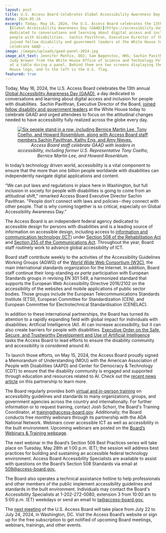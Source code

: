 ```yaml
---
layout: post
title: U.S. Access Board Celebrates Global Accessibility Awareness Day
date: 2024-05-16
excerpt: Today, May 16, 2024, the U.S. Access Board celebrates the 13th annual
  [Global Accessibility Awareness Day (GAAD)](https://accessibility.day/), a day
  dedicated to conversations and learning about digital access and inclusion for
  people with disabilities.  Sachin Pavithran, Executive Director of the Board,
  joined fellow disability and government leaders at the White House today to
  celebrate GAAD . . .
image: /images/uploads/gaad-panel-2024.jpg
image_alt_text: Jennifer Mathis, DOJ; Sam Bagenstos, HHS; Sachin Pavithran; and
  Judy Brewer from the White House Office of Science and Technology Policy sit
  at a table during a panel. Behind them are two screens displaying the White
  House logo, and to the left is the U.S. flag.
featured: true
---
```

Today, May 16, 2024, the U.S. Access Board celebrates the 13th annual [Global Accessibility Awareness Day (GAAD)](https://accessibility.day/), a day dedicated to conversations and learning about digital access and inclusion for people with disabilities.  Sachin Pavithran, Executive Director of the Board, [joined fellow disability and government leaders](https://www.youtube.com/watch?v=YQu_lryMJsE) at the White House today to celebrate GAAD and urged attendees to focus on the attitudinal changes needed to have accessibility fully realized across the globe every day.

<figure class="img-left">
  <a href="{{ site.baseurl }}/images/uploads/gaad-group.jpg">
    <img src="{{ site.baseurl }}/images/uploads/gaad-group.jpg" alt="Six people stand in a row, including Bernice Martin Lee, Tony Coelho, and Howard Rosemblum, along with Access Board staff members Sachin Pavithran, Kathy Eng, and Amy Nieves." class="center">
  </a>
  <figcaption style="text-align:center">
    <em>Access Board staff celebrate GAAD with leaders in accessibility, including former U.S. Representative Tony Coelho, Bernice Martin Lee, and Howard Rosenblum.</em>
  </figcaption>
</figure>

In today’s technology driven world, accessibility is a vital component to ensure that the more than one billion people worldwide with disabilities can independently navigate digital applications and content.

“We can put laws and regulations in place here in Washington, but full inclusion in society for people with disabilities is going to come from an attitudinal shift," remarked Access Board Executive Director Sachin Pavithran. "People don’t connect with laws and policies--they connect with other people. That is why coming together is so critical, especially on Global Accessibility Awareness Day.”

The Access Board is an independent federal agency dedicated to accessible design for persons with disabilities and is a leading source of information on accessible design, including access to [information and communication technology (ICT)](https://www.access-board.gov/ict/) under [Section 508 of the Rehabilitation Act](https://www.access-board.gov/law/ra.html#section-508-federal-electronic-and-information-technology) and [Section 255 of the Communications Act](https://www.access-board.gov/law/ta.html). Throughout the year, Board staff routinely work to advance global accessibility of ICT.

Board staff contribute weekly to the activities of the Accessibility Guidelines Working Groups (AGWG) of the [World Wide Web Consortium (W3C)](https://www.w3.org/), the main international standards organization for the Internet. In addition, Board staff continue their long-standing *ex parte* participation with European Standards groups in revising EN 301 549, a harmonized standard that supports the European Web Accessibility Directive 2016/2102 on the accessibility of the websites and mobile applications of public sector bodies. Those groups include the European Telecommunications Standards Institute (ETSI), European Committee for Standardization (CEN), and European Committee for Electrotechnical Standardisation (CENELAC).

In addition to these international partnerships, the Board has turned its attention to a rapidly expanding field with global impact for individuals with disabilities: Artificial Intelligence (AI). AI can increase accessibility, but it can also create barriers for people with disabilities. [Executive Order on the Safe, Secure, and Trustworthy Development and Use of Artificial Intelligence](https://www.whitehouse.gov/briefing-room/presidential-actions/2023/10/30/executive-order-on-the-safe-secure-and-trustworthy-development-and-use-of-artificial-intelligence/) tasks the Access Board to lead efforts to ensure the disability community and accessibility is considered around AI.

To launch those efforts, on May 15, 2024, the Access Board proudly signed a Memorandum of Understanding (MOU) with the American Association of People with Disabilities (AAPD) and Center for Democracy & Technology (CDT) to ensure that the disability community is engaged and supported through education and resources related to AI. Check out the [recent news article](https://www.access-board.gov/news/2024/05/15/u-s-access-board-holds-signing-of-artificial-intelligence-memorandum-of-understanding-with-disability-and-technology-partners/) on this partnership to learn more.

The Board regularly provides both [virtual and in-person training](https://www.access-board.gov/webinars/training.html) on accessibility guidelines and standards to many organizations, groups, and government agencies across the country and internationally. For further information or to request training, contact Josh Schorr, the Board's Training Coordinator, at [training@access-board.gov](mailto:training@access-board.gov). Additionally, the Board conducts free monthly webinars through its partnership with the ADA National Network. Webinars cover accessible ICT as well as accessibility in the built environment. Upcoming webinars are posted on the [Board’s Webinars & Training webpage](https://www.access-board.gov/webinars/).

The next webinar in the Board’s Section 508 Best Practices series will take place on Tuesday, May 28th at 1:00 p.m. (ET); the session will address best practices for building and sustaining an accessible federal technology environment. Access Board Accessibility Specialists are available to assist with questions on the Board’s Section 508 Standards via email at [508@access-board.gov.](mailto:508@access-board.gov)

The Board also operates a technical assistance hotline to help professionals and other members of the public implement accessibility guidelines and standards in the built environment. Individuals may contact the Board's Accessibility Specialists at 1-202-272-0080, extension 3 from 10:00 am to 5:00 p.m. (ET) weekdays or send an email to [ta@access-board.gov.](mailto:ta@access-board.gov.)

The [next meeting](https://www.access-board.gov/about/meetings.html) of the U.S. Access Board will take place from July 22 to July 24, 2024, in Washington, DC. Visit the Access Board’s website or sign up for the free subscription to get notified of upcoming Board meetings, webinars, trainings, and other events.